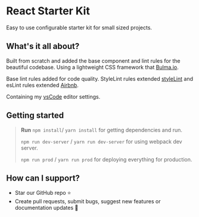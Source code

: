 # React Starter Kit
Easy to use configurable starter kit for small sized projects.

## What's it all about?
Built from scratch and added the base component and lint rules for the beautiful codebase. Using a lightweight CSS framework that [Bulma.io](https://github.com/jgthms/bulma).

Base lint rules added for code quality. StyleLint rules extended [styleLint](https://stylelint.io/) and esLint rules extended [Airbnb](https://github.com/airbnb/javascript).

Containing my [vsCode](https://code.visualstudio.com/) editor settings.

## Getting started

>**Run** `npm install`/ `yarn install` for getting dependencies and run.
>
>`npm run dev-server` / `yarn run dev-server` for using webpack dev server.
>
>`npm run prod` / `yarn run prod` for deploying everything for production.

## How can I support?
- Star our GitHub repo ⭐️
- Create pull requests, submit bugs, suggest new features or documentation updates 🔧
